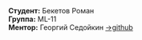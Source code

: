 <div><strong>Студент:</strong> Бекетов Роман</div>
<div><strong>Группа:</strong> ML-11</div>
<div><strong>Ментор:</strong> Георгий Седойкин <a href="https://github.com/GeorgiyX" > ->github</a></div> 

